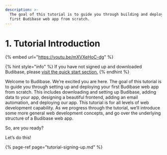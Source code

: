 ```yaml
---
description: >-
  The goal of this tutorial is to guide you through building and deploying your
  first Budibase web app from scratch.
---
```


# 1. Tutorial Introduction

{% embed url="https://youtu.be/mXVXeHoC-dg" %}

{% hint style="info" %}
If you have not signed up and downloaded Budibase, please [visit the quick start section.](../quick-start.md)
{% endhint %}

Welcome to Budibase. We’re excited you are here. The goal of this tutorial is to guide you through setting up and deploying your first Budibase web app from scratch. This includes downloading and setting up Budibase, adding data to your app, designing a beautiful frontend, adding an email automation, and deploying our app. This tutorial is for all levels of web development capability. As we progress through the tutorial, we’ll introduce some more general web development concepts, and go over the underlying structure of a Budibase web app.

So, are you ready? 

Let’s do this!

{% page-ref page="tutorial-signing-up.md" %}

